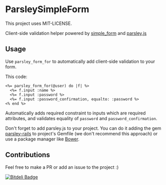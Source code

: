 ParsleySimpleForm
=================

This project uses MIT-LICENSE.

Client-side validation helper powered by [simple_form](http://github.com/plataformatec/simple_form) and [parsley.js](http://parsleyjs.org/)

Usage
--------

Use `parsley_form_for` to automatically add client-side validation to your form.

This code:
```erb
<%= parsley_form_for(@user) do |f| %>
  <%= f.input :name %>
  <%= f.input :password %>
  <%= f.input :password_confirmation, equalto: :password %>
<% end %>
```

Automatically adds required constraint to inputs which are required attributes, and validates equality of `password` and `password_confirmation`.

Don't forget to add parsley.js to your project. You can do it adding the gem [parsley-rails](https://github.com/mekishizufu/parsley-rails) to project's Gemfile (we don't recommend this approach) or use a package manager like [Bower](https://github.com/bower/bower).

Contributions
-------------

Feel free to make a PR or add an issue to the project :)

[![Bitdeli Badge](https://d2weczhvl823v0.cloudfront.net/gbmoretti/parsley_simple_form/trend.png)](https://bitdeli.com/free "Bitdeli Badge")

